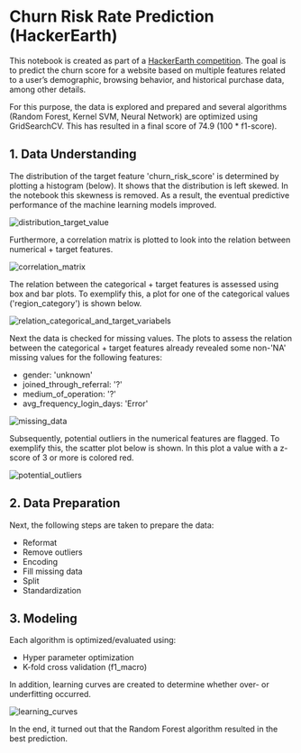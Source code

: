 # Churn Risk Rate Prediction (HackerEarth)
This notebook is created as part of a [HackerEarth competition](https://www.hackerearth.com/challenges/competitive/hackerearth-machine-learning-challenge-predict-customer-churn/). The goal is to predict the churn score for a website based on multiple features related to a user’s demographic, browsing behavior, and historical purchase data, among other details.

For this purpose, the data is explored and prepared and several algorithms (Random Forest, Kernel SVM, Neural Network) are optimized using GridSearchCV. This has resulted in a final score of 74.9 (100 * f1-score).

## 1. Data Understanding
The distribution of the target feature 'churn_risk_score' is determined by plotting a histogram (below). It shows that the distribution is left skewed. In the notebook this skewness is removed. As a result, the eventual predictive performance of the machine learning models improved.

![distribution_target_value](https://user-images.githubusercontent.com/70854452/129757585-00f7198b-4dd0-4020-a291-ec5ee3f604cd.PNG)

Furthermore, a correlation matrix is plotted to look into the relation between numerical + target features.

![correlation_matrix](https://user-images.githubusercontent.com/70854452/129757703-73d29a44-a298-4d9b-8db7-ec6143b8f90b.PNG)

The relation between the categorical + target features is assessed using box and bar plots. To exemplify this, a plot for one of the categorical values ('region_category') is shown below.

![relation_categorical_and_target_variabels](https://user-images.githubusercontent.com/70854452/129757936-371f144d-aa2c-4976-afcd-4f1c0faae23b.png)

Next the data is checked for missing values. The plots to assess the relation between the categorical + target features already revealed some non-'NA' missing values for the following features:
- gender: 'unknown'
- joined_through_referral: '?'
- medium_of_operation: '?'
- avg_frequency_login_days: 'Error'

![missing_data](https://user-images.githubusercontent.com/70854452/129758814-0108de51-d985-4070-a594-29a25b2d9a73.png)

Subsequently, potential outliers in the numerical features are flagged. To exemplify this, the scatter plot below is shown. In this plot a value with a z-score of 3 or more is colored red.

![potential_outliers](https://user-images.githubusercontent.com/70854452/129759035-c65ac7a3-13b9-4c49-8497-442c0742e735.png)

## 2. Data Preparation
Next, the following steps are taken to prepare the data:
- Reformat
- Remove outliers
- Encoding
- Fill missing data
- Split
- Standardization

## 3. Modeling
Each algorithm is optimized/evaluated using:
- Hyper parameter optimization 
- K-fold cross validation (f1_macro)

In addition, learning curves are created to determine whether over- or underfitting occurred.

![learning_curves](https://user-images.githubusercontent.com/70854452/129759419-903564b2-9c99-478c-9e0d-6807cd3de8bf.png)

In the end, it turned out that the Random Forest algorithm resulted in the best prediction.